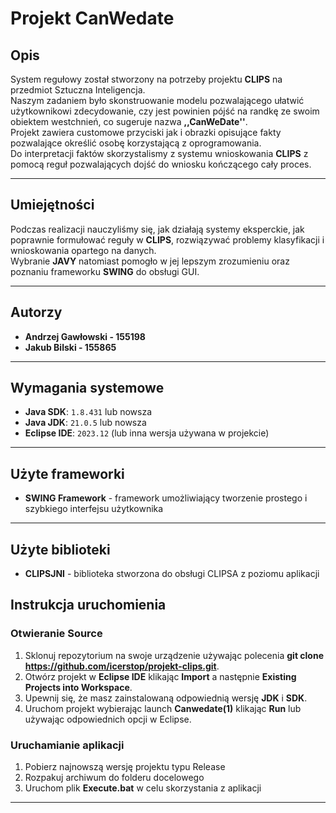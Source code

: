 # Projekt CanWedate

## Opis
System regułowy został stworzony na potrzeby projektu **CLIPS** na przedmiot Sztuczna Inteligencja.<br/>Naszym zadaniem było skonstruowanie modelu pozwalającego ułatwić użytkownikowi zdecydowanie, czy jest powinien pójść na randkę ze swoim obiektem westchnień, co sugeruje nazwa **,,CanWeDate''**.
<br/>Projekt zawiera customowe przyciski jak i obrazki opisujące fakty pozwalające określić osobę korzystającą z oprogramowania.<br/>
Do interpretacji faktów skorzystalismy z systemu wnioskowania **CLIPS** z pomocą reguł pozwalających dojść do wniosku kończącego cały proces.<br/>

---

## Umiejętności
Podczas realizacji nauczyliśmy się, jak działają systemy eksperckie, jak poprawnie formułować reguły w **CLIPS**, rozwiązywać problemy klasyfikacji i wnioskowania opartego na danych. 
<br/>Wybranie **JAVY** natomiast pomogło w jej lepszym zrozumieniu oraz poznaniu frameworku **SWING** do obsługi GUI.

---

## Autorzy

- **Andrzej Gawłowski - 155198**
- **Jakub Bilski - 155865**

---

## Wymagania systemowe

- **Java SDK**: `1.8.431` lub nowsza
- **Java JDK**: `21.0.5` lub nowsza
- **Eclipse IDE**: `2023.12` (lub inna wersja używana w projekcie)

---

## Użyte frameworki

- **SWING Framework** - framework umożliwiający tworzenie prostego i szybkiego interfejsu użytkownika

---

## Użyte biblioteki
- **CLIPSJNI** - biblioteka stworzona do obsługi CLIPSA z poziomu aplikacji

## Instrukcja uruchomienia

### Otwieranie Source

1. Sklonuj repozytorium na swoje urządzenie używając polecenia **git clone https://github.com/icerstop/projekt-clips.git**.
2. Otwórz projekt w **Eclipse IDE** klikając **Import** a następnie **Existing Projects into Workspace**.
3. Upewnij się, że masz zainstalowaną odpowiednią wersję **JDK** i **SDK**.
4. Uruchom projekt wybierając launch **Canwedate(1)** klikając **Run** lub używając odpowiednich opcji w Eclipse.

### Uruchamianie aplikacji

1. Pobierz najnowszą wersję projektu typu Release
2. Rozpakuj archiwum do folderu docelowego
3. Uruchom plik **Execute.bat** w celu skorzystania z aplikacji

---


